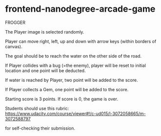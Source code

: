 frontend-nanodegree-arcade-game
===============================
FROGGER

The Player image is selected randomly.

Player can move right, left, up and down with arrow keys (within borders of canvas).

The goal should be to reach the water on the other side of the road.

If Player collides with a bug (=the enemy), player will be reset to initial location and one point will be deducted.

If water is reached by Player, two point will be added to the score.

If Player collects a Gem, one point will be added to the score.

Starting score is 3 points. If score is 0, the game is over.


Students should use this rubric: https://www.udacity.com/course/viewer#!/c-ud015/l-3072058665/m-3072588797

for self-checking their submission.
